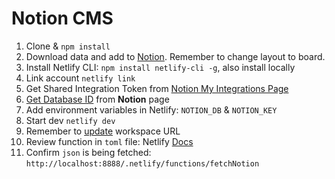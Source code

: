 # Notion CMS

1. Clone & `npm install`
2. Download data and add to [Notion](https://drive.google.com/file/d/10RnLGxG_YIVPC6yP4YY5ZsP4YZPgjWYJ/view?usp=share_link). Remember to change layout to board.
3. Install Netlify CLI: `npm install netlify-cli -g`, also install locally
4. Link account `netlify link`
5. Get Shared Integration Token from [Notion My Integrations Page](https://www.notion.so/my-integrations) 
6. [Get Database ID](https://developers.notion.com/docs/working-with-databases) from **Notion** page 
7. Add environment variables in Netlify: `NOTION_DB` & `NOTION_KEY`
8. Start dev `netlify dev`
9. Remember to [update](https://www.notion.so/help/workspace-settings) workspace URL
10. Review function in `toml` file: Netlify [Docs](https://docs.netlify.com/functions/build)
11. Confirm `json` is being fetched: `http://localhost:8888/.netlify/functions/fetchNotion`

